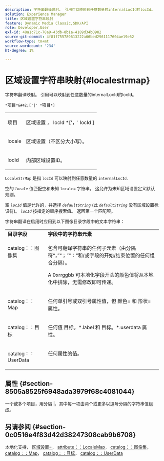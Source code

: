 ```yaml
---
description: 字符串翻译映射。 引用可以映射到任意数量的internalLocId的locId。
solution: Experience Manager
title: 区域设置字符串映射
feature: Dynamic Media Classic,SDK/API
role: Developer,User
exl-id: 48a1c71c-78a9-43db-8b1a-4189d34b0982
source-git-commit: 4f81f755789613222a66bed2961117604ae19e62
workflow-type: tm+mt
source-wordcount: '234'
ht-degree: 1%

---
```


# 区域设置字符串映射{#localestrmap}

字符串翻译映射。 引用可以映射到任意数量的internalLocId的locId。

`*`项目`*&#42;['|' *`项目`*]`

<table id="simpletable_26A9A6904C85459F89DCDD98C14139CA"> 
 <tr class="strow"> 
  <td class="stentry"> <p> <span class="varname"> 项目 </span> </p> </td> 
  <td class="stentry"> <p> <span class="varname"> 区域设置 </span>， <span class="varname"> locId </span>*['，' <span class="varname"> locId </span>] </p> </td> 
 </tr> 
 <tr class="strow"> 
  <td class="stentry"> <p> <span class="varname"> locale </span> </p> </td> 
  <td class="stentry"> <p>区域设置（不区分大小写）。 </p> </td> 
 </tr> 
 <tr class="strow"> 
  <td class="stentry"> <p> <span class="varname"> locId </span> </p> </td> 
  <td class="stentry"> <p>内部区域设置ID。 </p> </td> 
 </tr> 
</table>

`LocaleStrMap` 是指 `locId` 可以映射到任意数量的 `internalLocId`.

空的 *`locale`* 值匹配空和未知 `locale=` 字符串。 这允许为未知区域设置定义默认规则。

空 *`locId`* 值是允许的，并选择 *`defaultString`* (此 *`defaultString`* 没有区域设置标识符)。 *`locId`* 按指定的顺序搜索值。 返回第一个匹配项。

字符串翻译在启用时应用到以下图像目录字段中的文本字符串：

<table id="table_EE0321F9890B45CA8C364178F5100D40"> 
 <tbody> 
  <tr valign="top"> 
   <td> <b>目录字段</b> </td> 
   <td> <b>字段中的字符串元素</b> </td> 
  </tr> 
  <tr valign="top"> 
   <td> <p> <span class="codeph"> catalog：：图像集 </span> </p> </td> 
   <td> <p>包含可翻译字符串的任何子元素（由分隔符“，”“；”“：”和/或字段的开始/结束位置的任何组合分隔）。 </p> <p>A <span class="codeph"> 0xrrggbb </span> 可本地化字段开头的颜色值将从本地化中排除，无需修改即可传递。 </p> </td> 
  </tr> 
  <tr valign="top"> 
   <td> <p> <span class="codeph"> catalog：：Map </span> </p> </td> 
   <td> <p>任何单引号或双引号属性值，但 <span class="codeph"> 颜色= </span> 和 <span class="codeph"> 形状= </span> 属性。 </p> </td> 
  </tr> 
  <tr valign="top"> 
   <td> <p> <span class="codeph"> catalog：：目标 </span> </p> </td> 
   <td> <p>任何值 <span class="filepath"> 目标。*.label </span> 和 <span class="filepath"> 目标。*.userdata </span> 属性。 </p> </td> 
  </tr> 
  <tr valign="top"> 
   <td> <p> <span class="codeph"> catalog：：UserData </span> </p> </td> 
   <td> <p>任何属性的值。 </p> </td> 
  </tr> 
 </tbody> 
</table>

## 属性 {#section-8505a8525f6948ada3979f68c4081044}

一个或多个项目，用分隔 |，其中每一项由两个或更多以逗号分隔的字符串值组成。

## 另请参阅 {#section-0c0516e4f83d42d38247308cab9b6708}

本地化支持， [区域设置=](../../../../../is-api/http-ref/image-serving-api-ref/c-http-protocol-reference/c-command-reference/r-locale.md#reference-8a846b2fbc004a12821b956ed3b25cfb)， [attribute：：LocaleMap](../../../../../is-api/image-catalog/image-serving-api-ref/c-image-catalog-reference/c-attributes-reference/r-localemap.md#reference-49bbf598f8ea47c3a563755cef306318)， [catalog：：图像集](/help/aem-is-ir-api/is-api/image-catalog/image-serving-api-ref/c-image-catalog-reference/c-image-svg-data-reference/c-image-data-reference/r-imageset-cat.md)， [catalog：：Map](/help/aem-is-ir-api/is-api/image-catalog/image-serving-api-ref/c-image-catalog-reference/c-image-svg-data-reference/c-image-data-reference/r-map-cat.md)， [catalog：：目标](/help/aem-is-ir-api/is-api/image-catalog/image-serving-api-ref/c-image-catalog-reference/c-image-svg-data-reference/c-image-data-reference/r-targets-cat.md)， [catalog：：UserData](/help/aem-is-ir-api/is-api/image-catalog/image-serving-api-ref/c-image-catalog-reference/c-image-svg-data-reference/c-image-data-reference/r-userdata-cat.md)
